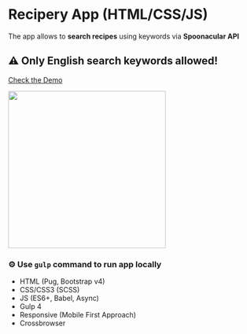 # Recipery App (HTML/CSS/JS)

The app allows to **search recipes** using keywords via **Spoonacular API**

## ⚠ Only English search keywords allowed!

<a href="http://eisenpar.com/recipery/" target="_blank">Check the Demo</a>

<img src="http://natali-davydova.me/assets/img/recipery/sample.png" width="320" />

### ⚙️ Use `gulp` command to run app locally

- HTML (Pug, Bootstrap v4)
- CSS/CSS3 (SCSS)
- JS (ES6+, Babel, Async)
- Gulp 4
- Responsive (Mobile First Approach)
- Crossbrowser
